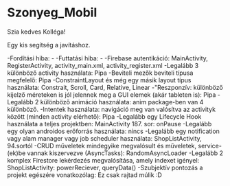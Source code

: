 # Szonyeg_Mobil
Szia kedves Kolléga!

Egy kis segítség a javításhoz.

-Fordítási hiba: -
-Futtatási hiba: -
-Firebase autentikáció: MainActivity, RegisterActivity, activity_main.xml, activity_register.xml
-Legalább 3 különböző activity használata: Pipa
-Beviteli mezők beviteli típusa megfelelő: Pipa
-ConstraintLayout és még egy másik layout típus használata: Constrait, Scroll, Card, Relative, Linear
-"Reszponzív: különböző kijelző méreteken is jól jelennek meg a GUI elemek (akár tableten is): Pipa
-Legalább 2 különböző animáció használata: anim package-ben van 4 különböző.
-Intentek használata: navigáció meg van valósítva az activityk között (minden activity elérhető): Pipa
-Legalább egy Lifecycle Hook használata a teljes projektben: MainActivity 187. sor: onPause
-Legalább egy olyan androidos erőforrás használata: nincs
-Legalább egy notification vagy alam manager vagy job scheduler használata: ShopListActivity, 94.sortól
-CRUD műveletek mindegyike megvalósult és műveletek, service-(ek)be vannak kiszervezve (AsyncTasks): RandomAsyncLoader
-Legalább 2 komplex Firestore lekérdezés megvalósítása, amely indexet igényel: ShopListActivity: powerReciever, queryData()
-Szubjektív pontozás a projekt egészére vonatkozólag: Ez csak rajtad múlik :D
